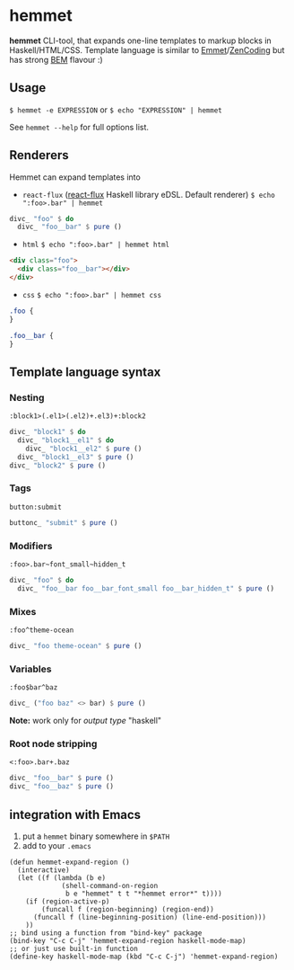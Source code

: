 # hemmet

**hemmet** CLI-tool, that expands one-line templates to markup blocks in
Haskell/HTML/CSS. Template language is similar to [Emmet](http://emmet.io/)/[ZenCoding](http://www.456bereastreet.com/archive/200909/write_html_and_css_quicker_with_with_zen_coding/)
but has strong [BEM](https://bem.info/) flavour :)

## Usage

`$ hemmet -e EXPRESSION`
or
`$ echo "EXPRESSION" | hemmet`

See `hemmet --help` for full options list.

## Renderers

Hemmet can expand templates into

- `react-flux` ([react-flux](https://bitbucket.org/s9gf4ult/react-flux) Haskell library eDSL. Default renderer)
`$ echo ":foo>.bar" | hemmet`
```haskell
divc_ "foo" $ do
  divc_ "foo__bar" $ pure ()
```
- `html`
`$ echo ":foo>.bar" | hemmet html`
```html
<div class="foo">
  <div class="foo__bar"></div>
</div>
```
- `css`
`$ echo ":foo>.bar" | hemmet css`
```css
.foo {
}

.foo__bar {
}
```

## Template language syntax

### Nesting

`:block1>(.el1>(.el2)+.el3)+:block2`

```haskell
divc_ "block1" $ do
  divc_ "block1__el1" $ do
    divc_ "block1__el2" $ pure ()
  divc_ "block1__el3" $ pure ()
divc_ "block2" $ pure ()
```

### Tags

`button:submit`

```haskell
buttonc_ "submit" $ pure ()
```

### Modifiers

`:foo>.bar~font_small~hidden_t`

```haskell
divc_ "foo" $ do
  divc_ "foo__bar foo__bar_font_small foo__bar_hidden_t" $ pure ()
```

### Mixes

`:foo^theme-ocean`

```haskell
divc_ "foo theme-ocean" $ pure ()
```

### Variables

`:foo$bar^baz`

```haskell
divc_ ("foo baz" <> bar) $ pure ()
```

**Note:** work only for *output type* "haskell"

### Root node stripping

`<:foo>.bar+.baz`

```haskell
divc_ "foo__bar" $ pure ()
divc_ "foo__baz" $ pure ()
```

## integration with Emacs

1. put a `hemmet` binary somewhere in `$PATH`
1. add to your `.emacs`
```elisp
(defun hemmet-expand-region ()
  (interactive)
  (let ((f (lambda (b e)
             (shell-command-on-region
              b e "hemmet" t t "*hemmet error*" t))))
    (if (region-active-p)
        (funcall f (region-beginning) (region-end))
      (funcall f (line-beginning-position) (line-end-position)))
    ))
;; bind using a function from "bind-key" package
(bind-key "C-c C-j" 'hemmet-expand-region haskell-mode-map)
;; or just use built-in function
(define-key haskell-mode-map (kbd "C-c C-j") 'hemmet-expand-region)
```
